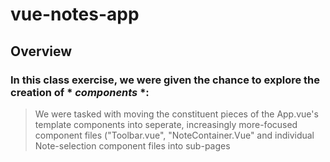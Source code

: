 # vue-notes-app

## Overview

### In this class exercise, we were given the chance to explore the creation of * _components_ *:
> We were tasked with moving the constituent pieces of the App.vue's template components 
> into seperate, increasingly more-focused component files ("Toolbar.vue", "NoteContainer.Vue" and individual Note-selection component files
> into sub-pages 


